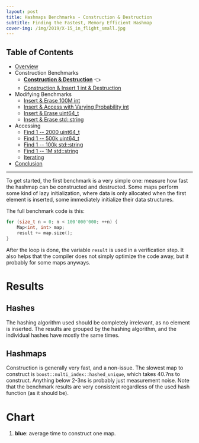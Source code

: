 ```yaml
---
layout: post
title: Hashmaps Benchmarks - Construction & Destruction
subtitle: Finding the Fastest, Memory Efficient Hashmap
cover-img: /img/2019/X-15_in_flight_small.jpg
---
```


## Table of Contents

* [Overview](/2019/04/01/hashmap-benchmarks-01-overview/)
* Construction Benchmarks
   * **[Construction & Destruction](/2019/04/01/hashmap-benchmarks-02-01-result-CtorDtorEmptyMap/)** 👈
   * [Construction & Insert 1 int & Destruction](/2019/04/01/hashmap-benchmarks-02-02-result-CtorDtorSingleEntryMap/)
* Modifying Benchmarks
   * [Insert & Erase 100M int](/2019/04/01/hashmap-benchmarks-03-01-result-InsertHugeInt/)
   * [Insert & Access with Varying Probability int](/2019/04/01/hashmap-benchmarks-03-02-result-RandomDistinct2/)
   * [Insert & Erase uint64_t](/2019/04/01/hashmap-benchmarks-03-03-result-RandomInsertErase/)
   * [Insert & Erase std::string](/2019/04/01/hashmap-benchmarks-03-04-result-RandomInsertEraseStrings/)
* Accessing
   * [Find 1 -- 2000 uint64_t](/2019/04/01/hashmap-benchmarks-04-02-result-RandomFind_2000/)
   * [Find 1 -- 500k uint64_t](/2019/04/01/hashmap-benchmarks-04-03-result-RandomFind_500000/)
   * [Find 1 -- 100k std::string](/2019/04/01/hashmap-benchmarks-04-04-result-RandomFindString/)
   * [Find 1 -- 1M std::string](/2019/04/01/hashmap-benchmarks-04-05-result-RandomFindString_1000000/)
   * [Iterating](/2019/04/01/hashmap-benchmarks-04-06-result-IterateIntegers/)
* [Conclusion](/2019/04/01/hashmap-benchmarks-05-conclusion/)

----

To get started, the first benchmark is a very simple one: measure how fast the hashmap can be constructed and destructed. Some maps perform some kind of lazy initialization, where data is only allocated when the first element is inserted, some immediately initialize their data structures. 

The full benchmark code is this: 

```cpp
for (size_t n = 0; n < 100'000'000; ++n) {
    Map<int, int> map;
    result += map.size();
}
```

After the loop is done, the variable `result` is used in a verification step. It also helps that the compiler does not simply optimize the code away, but it probably for some maps anyways.

# Results

## Hashes

The hashing algorithm used should be completely irrelevant, as no element is inserted. The results are grouped by the hashing algorithm, and the individual hashes have mostly the same times.

## Hashmaps

Construction is generally very fast, and a non-issue. The slowest map to construct is `boost::multi_index::hashed_unique`, which takes 40.7ns to construct. Anything below 2-3ns is probably just measurement noise. Note that the benchmark results are very consistent regardless of the used hash function (as it should be).

# Chart

1. **blue**: average time to construct one map.

<script src="https://cdn.plot.ly/plotly-latest.min.js"></script>
<div id="id_9a92bed7" style="height:260em"></div>
<script>
    var colors = Plotly.d3.scale.category10().range();
    var m0y = [ "boost::multi_index::<br>hashed_unique", "phmap::<br>parallel_node_hash_map", "emilib1::HashMap", "spp::sparse_hash_map", "boost::unordered_map", "tsl::hopscotch_map", "ska::flat_hash_map", "folly::F14ValueMap", "folly::F14NodeMap", "ska::bytell_hash_map", "tsl::sparse_map", "eastl::hash_map", "tsl::robin_map", "robin_hood::<br>unordered_flat_map", "robin_hood::<br>unordered_node_map", "phmap::<br>parallel_flat_hash_map", "std::unordered_map", "phmap::flat_hash_map", "phmap::node_hash_map", "absl::flat_hash_map", "<b>absl::node_hash_map</b>"];
    var m1y = [ "boost::multi_index::<br>hashed_unique", "phmap::<br>parallel_node_hash_map", "emilib1::HashMap", "spp::sparse_hash_map", "boost::unordered_map", "tsl::hopscotch_map", "ska::flat_hash_map", "folly::F14NodeMap", "folly::F14ValueMap", "ska::bytell_hash_map", "eastl::hash_map", "tsl::sparse_map", "tsl::robin_map", "phmap::flat_hash_map", "phmap::<br>parallel_flat_hash_map", "phmap::node_hash_map", "robin_hood::<br>unordered_flat_map", "robin_hood::<br>unordered_node_map", "std::unordered_map", "absl::node_hash_map", "<b>absl::flat_hash_map</b>"];
    var m2y = [ "boost::multi_index::<br>hashed_unique", "phmap::<br>parallel_node_hash_map", "emilib1::HashMap", "spp::sparse_hash_map", "boost::unordered_map", "tsl::hopscotch_map", "ska::flat_hash_map", "folly::F14NodeMap", "folly::F14ValueMap", "ska::bytell_hash_map", "tsl::sparse_map", "eastl::hash_map", "tsl::robin_map", "phmap::node_hash_map", "phmap::<br>parallel_flat_hash_map", "std::unordered_map", "robin_hood::<br>unordered_flat_map", "phmap::flat_hash_map", "robin_hood::<br>unordered_node_map", "absl::node_hash_map", "<b>absl::flat_hash_map</b>"];
    var m3y = [ "boost::multi_index::<br>hashed_unique", "phmap::<br>parallel_node_hash_map", "emilib1::HashMap", "spp::sparse_hash_map", "boost::unordered_map", "tsl::hopscotch_map", "ska::flat_hash_map", "folly::F14NodeMap", "folly::F14ValueMap", "ska::bytell_hash_map", "eastl::hash_map", "tsl::sparse_map", "tsl::robin_map", "phmap::node_hash_map", "robin_hood::<br>unordered_node_map", "std::unordered_map", "phmap::<br>parallel_flat_hash_map", "robin_hood::<br>unordered_flat_map", "phmap::flat_hash_map", "absl::node_hash_map", "<b>absl::flat_hash_map</b>"];
    var m4y = [ "boost::multi_index::<br>hashed_unique", "phmap::<br>parallel_node_hash_map", "emilib1::HashMap", "spp::sparse_hash_map", "boost::unordered_map", "tsl::hopscotch_map", "ska::flat_hash_map", "folly::F14NodeMap", "folly::F14ValueMap", "eastl::hash_map", "ska::bytell_hash_map", "tsl::sparse_map", "tsl::robin_map", "std::unordered_map", "robin_hood::<br>unordered_node_map", "phmap::<br>parallel_flat_hash_map", "phmap::node_hash_map", "phmap::flat_hash_map", "robin_hood::<br>unordered_flat_map", "absl::node_hash_map", "<b>absl::flat_hash_map</b>"];
    var measurement_names = [ "ctor & dtor empty map" ];

    var data = [
        { x: [ 4.0655249999999996e-08, 2.88176e-08, 1.08427e-08, 1.0058450000000001e-08, 3.75871e-09, 3.753950000000001e-09, 1.9729949999999998e-09, 1.87625e-09, 1.78233e-09, 4.691945e-10, 3.131685e-10, 3.13053e-10, 3.1289550000000004e-10, 1.18e-15, 1.155e-15, 1.1500000000000001e-15, 1.14e-15, 1.13e-15, 1.1000000000000001e-15, 8.6e-16, 8.4e-16 ],
          y: m0y, name: measurement_names[0] + ' (absl::Hash)', type: 'bar', orientation: 'h', yaxis: 'y', marker: { color: colors[0], },
            textposition: 'outside',
            text: [ "40.7ns<br>0MB", "28.8ns<br>0MB", "10.8ns<br>0MB", "10.1ns<br>0MB", "3.76ns<br>0MB", "3.75ns<br>0MB", "1.97ns<br>0MB", "1.88ns<br>0MB", "1.78ns<br>0MB", "469ps<br>0MB", "313ps<br>0MB", "313ps<br>0MB", "313ps<br>0MB", "1.18fs<br>0MB", "1.16fs<br>0MB", "1.15fs<br>0MB", "1.14fs<br>0MB", "1.13fs<br>0MB", "1.10fs<br>0MB", "860as<br>0MB", "<b>840as<br>0MB</b>" ],
        },
        { x: [ 4.06564e-08, 2.8828550000000002e-08, 1.08469e-08, 1.00372e-08, 4.390035e-09, 3.75224e-09, 1.92696e-09, 1.87645e-09, 1.7852599999999999e-09, 6.255380000000001e-10, 3.1308049999999997e-10, 3.1294250000000003e-10, 3.1286400000000003e-10, 1.175e-15, 1.1449999999999999e-15, 1.14e-15, 1.13e-15, 1.1150000000000002e-15, 1.1000000000000001e-15, 8.55e-16, 8.449999999999999e-16 ],
          y: m1y, name: measurement_names[0] + ' (folly::hasher)', type: 'bar', orientation: 'h', yaxis: 'y2', marker: { color: colors[0], },
            textposition: 'outside',
            text: [ "40.7ns<br>0MB", "28.8ns<br>0MB", "10.8ns<br>0MB", "10.0ns<br>0MB", "4.39ns<br>0MB", "3.75ns<br>0MB", "1.93ns<br>0MB", "1.88ns<br>0MB", "1.79ns<br>0MB", "626ps<br>0MB", "313ps<br>0MB", "313ps<br>0MB", "313ps<br>0MB", "1.18fs<br>0MB", "1.14fs<br>0MB", "1.14fs<br>0MB", "1.13fs<br>0MB", "1.12fs<br>0MB", "1.10fs<br>0MB", "855as<br>0MB", "<b>845as<br>0MB</b>" ],
        },
        { x: [ 4.06617e-08, 2.87694e-08, 1.0846399999999998e-08, 1.003005e-08, 4.68986e-09, 3.7531500000000004e-09, 2.005065e-09, 1.8763600000000003e-09, 1.786015e-09, 4.69374e-10, 3.1302300000000005e-10, 3.1297e-10, 3.1287150000000004e-10, 1.18e-15, 1.17e-15, 1.1449999999999999e-15, 1.105e-15, 1.095e-15, 1.08e-15, 8.7e-16, 8.2e-16 ],
          y: m2y, name: measurement_names[0] + ' (robin_hood::hash)', type: 'bar', orientation: 'h', yaxis: 'y3', marker: { color: colors[0], },
            textposition: 'outside',
            text: [ "40.7ns<br>0MB", "28.8ns<br>0MB", "10.8ns<br>0MB", "10.0ns<br>0MB", "4.69ns<br>0MB", "3.75ns<br>0MB", "2.01ns<br>0MB", "1.88ns<br>0MB", "1.79ns<br>0MB", "469ps<br>0MB", "313ps<br>0MB", "313ps<br>0MB", "313ps<br>0MB", "1.18fs<br>0MB", "1.17fs<br>0MB", "1.14fs<br>0MB", "1.10fs<br>0MB", "1.10fs<br>0MB", "1.08fs<br>0MB", "870as<br>0MB", "<b>820as<br>0MB</b>" ],
        },
        { x: [ 4.065955e-08, 2.88256e-08, 1.08424e-08, 1.003605e-08, 4.689925e-09, 3.7521900000000005e-09, 2.02628e-09, 1.87632e-09, 1.78581e-09, 6.256635e-10, 3.1298999999999997e-10, 3.12943e-10, 3.12893e-10, 1.1650000000000002e-15, 1.1600000000000001e-15, 1.16e-15, 1.1500000000000001e-15, 1.125e-15, 1.1150000000000002e-15, 8.55e-16, 8.499999999999999e-16 ],
          y: m3y, name: measurement_names[0] + ' (libstdc++-v3)', type: 'bar', orientation: 'h', yaxis: 'y4', marker: { color: colors[0], },
            textposition: 'outside',
            text: [ "40.7ns<br>0MB", "28.8ns<br>0MB", "10.8ns<br>0MB", "10.0ns<br>0MB", "4.69ns<br>0MB", "3.75ns<br>0MB", "2.03ns<br>0MB", "1.88ns<br>0MB", "1.79ns<br>0MB", "626ps<br>0MB", "313ps<br>0MB", "313ps<br>0MB", "313ps<br>0MB", "1.16fs<br>0MB", "1.16fs<br>0MB", "1.16fs<br>0MB", "1.15fs<br>0MB", "1.12fs<br>0MB", "1.12fs<br>0MB", "855as<br>0MB", "<b>850as<br>0MB</b>" ],
        },
        { x: [ 4.066565e-08, 2.885055e-08, 1.0843950000000002e-08, 1.0065800000000001e-08, 4.6901700000000006e-09, 3.752175000000001e-09, 1.930215e-09, 1.876195e-09, 1.7817650000000002e-09, 6.257225e-10, 6.255459999999999e-10, 3.128555e-10, 3.12833e-10, 1.155e-15, 1.155e-15, 1.155e-15, 1.155e-15, 1.145e-15, 1.105e-15, 8.55e-16, 8.449999999999999e-16 ],
          y: m4y, name: measurement_names[0] + ' (FNV1a)', type: 'bar', orientation: 'h', yaxis: 'y5', marker: { color: colors[0], },
            textposition: 'outside',
            text: [ "40.7ns<br>0MB", "28.9ns<br>0MB", "10.8ns<br>0MB", "10.1ns<br>0MB", "4.69ns<br>0MB", "3.75ns<br>0MB", "1.93ns<br>0MB", "1.88ns<br>0MB", "1.78ns<br>0MB", "626ps<br>0MB", "626ps<br>0MB", "313ps<br>0MB", "313ps<br>0MB", "1.16fs<br>0MB", "1.16fs<br>0MB", "1.16fs<br>0MB", "1.16fs<br>0MB", "1.14fs<br>0MB", "1.10fs<br>0MB", "855as<br>0MB", "<b>845as<br>0MB</b>" ],
        },
    ];

    var layout = {
        // title: { text: 'CtorDtorEmptyMap'},
        grid: {
            ygap: 0.1,
            subplots: [
            ['xy'],
            ['xy2'],
            ['xy3'],
            ['xy4'],
            ['xy5'],
        ] },

        barmode: 'stack',
        yaxis: { title: 'absl::Hash', automargin: true, },
        yaxis2: { title: 'folly::hasher', automargin: true, },
        yaxis3: { title: 'robin_hood::hash', automargin: true, },
        yaxis4: { title: 'libstdc++-v3', automargin: true, },
        yaxis5: { title: 'FNV1a', automargin: true, },
        xaxis: { automargin: true,  range: [0, 4.35122455e-08]  },
        legend: { traceorder: 'normal' },
        margin: { pad: 0, l:0, r:0, t:0, b:0, },
        showlegend:false,
    };

    Plotly.newPlot('id_9a92bed7', data, layout);
</script>
